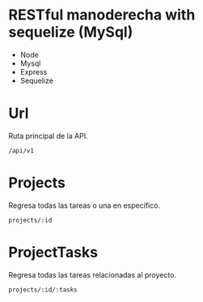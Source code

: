 # RESTful manoderecha with sequelize (MySql)

+ Node
+ Mysql
+ Express
+ Sequelize

# Url
Ruta principal de la API.

`/api/v1`

# Projects
Regresa todas las tareas o una en específico.

`projects/:id`

# ProjectTasks
Regresa todas las tareas relacionadas al proyecto.

`projects/:id/:tasks`
